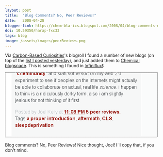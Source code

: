 ```yaml
---
layout: post
title:  "Blog Comments? No, Peer Reviews!"
date:   2008-04-28
blogger-link: https://chem-bla-ics.blogspot.com/2008/04/blog-comments-no-peer-reviews.html
doi: 10.59350/harap-fxc33
tags: blog
image: /assets/images/peerReviews.png
---
```


Via [Carbon-Based Curiosities](http://www.coronene.com/blog/)'s blogroll I found a number of new blogs (on top of the
[list I posted yesterday](http://chemicalblogspace.blogspot.com/2008/04/new-blogs-9.html)), and just added them to
[Chemical blogspace](http://cb.openmolcules.net/). This is something I found in [Infiniflux!](http://infiniflux.blogspot.com/):

![](/assets/images/peerReviews.png)

Blog comments? No, Peer Reviews! Nice thought, Joel! I'll copy that, if you don't mind.
